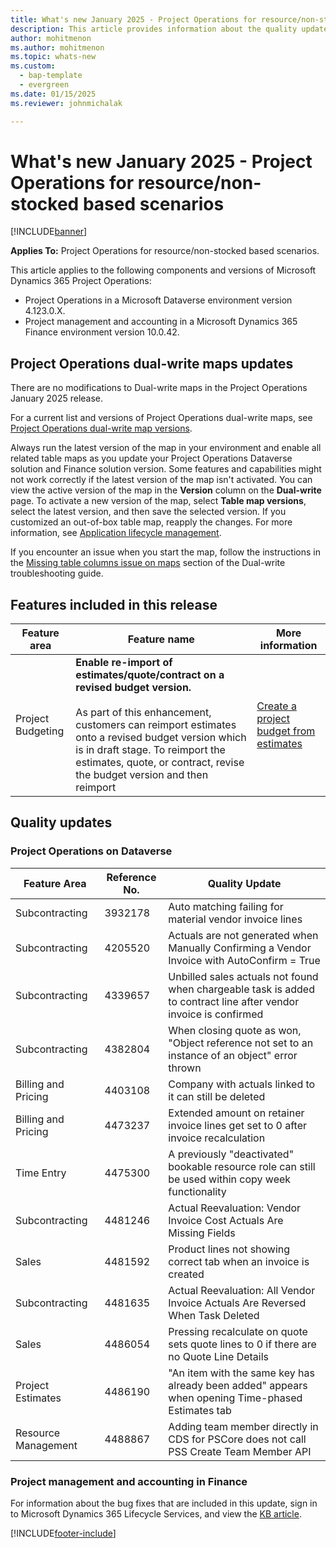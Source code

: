 ```yaml
---
title: What's new January 2025 - Project Operations for resource/non-stocked based scenarios
description: This article provides information about the quality updates that are available in the January 2025 release of Microsoft Dynamics 365 Project Operations for resource/non-stocked based scenarios.
author: mohitmenon
ms.author: mohitmenon
ms.topic: whats-new
ms.custom: 
  - bap-template
  - evergreen
ms.date: 01/15/2025
ms.reviewer: johnmichalak

---
```


# What's new January 2025 - Project Operations for resource/non-stocked based scenarios

[!INCLUDE[banner](../includes/banner.md)]

**Applies To:**  Project Operations for resource/non-stocked based scenarios.

This article applies to the following components and versions of Microsoft Dynamics 365 Project Operations:

- Project Operations in a Microsoft Dataverse environment version 4.123.0.X.
- Project management and accounting in a Microsoft Dynamics 365 Finance environment version 10.0.42.

## Project Operations dual-write maps updates

There are no modifications to Dual-write maps in the Project Operations January 2025 release.

For a current list and versions of Project Operations dual-write maps, see [Project Operations dual-write map versions](../environment/resource-dual-write-maps.md).

Always run the latest version of the map in your environment and enable all related table maps as you update your Project Operations Dataverse solution and Finance solution version. Some features and capabilities might not work correctly if the latest version of the map isn't activated. You can view the active version of the map in the **Version** column on the **Dual-write** page. To activate a new version of the map, select **Table map versions**, select the latest version, and then save the selected version. If you customized an out-of-box table map, reapply the changes. For more information, see [Application lifecycle management](/dynamics365/fin-ops-core/dev-itpro/data-entities/dual-write/app-lifecycle-management).

If you encounter an issue when you start the map, follow the instructions in the [Missing table columns issue on maps](/dynamics365/fin-ops-core/dev-itpro/data-entities/dual-write/dual-write-troubleshooting-finops-upgrades#missing-table-columns-issue-on-maps) section of the Dual-write troubleshooting guide.


## Features included in this release

| **Feature area** | **Feature name** | **More information** |
| --- | --- | --- |
| Project Budgeting |**Enable re-import of estimates/quote/contract on a revised budget version.** <br><br> As part of this enhancement, customers can reimport estimates onto a revised budget version which is in draft stage. To reimport the estimates, quote, or contract, revise the budget version and then reimport| [Create a project budget from estimates](../pro/budget/create-project-budget-from-estimates.md) |		

## Quality updates

### Project Operations on Dataverse

| **Feature Area** | **Reference No.** | **Quality Update** |
| --- | --- | --- |
|Subcontracting|	3932178|	Auto matching failing for material vendor invoice lines|
|Subcontracting|	4205520|	Actuals are not generated when Manually Confirming a Vendor Invoice with AutoConfirm = True|
|Subcontracting|	4339657|	Unbilled sales actuals not found when chargeable task is added to contract line after vendor invoice is confirmed|
|Subcontracting|	4382804|	When closing quote as won, "Object reference not set to an instance of an object" error thrown|
|Billing and Pricing|	4403108|	Company with actuals linked to it can still be deleted |
|Billing and Pricing|	4473237|	Extended amount on retainer invoice lines get set to 0 after invoice recalculation|
|Time Entry|	4475300|	A previously "deactivated" bookable resource role can still be used within copy week functionality|
|Subcontracting|	4481246|	Actual Reevaluation: Vendor Invoice Cost Actuals Are Missing Fields|
|Sales|	4481592|	Product lines not showing correct tab when an invoice is created|
|Subcontracting|	4481635|	Actual Reevaluation: All Vendor Invoice Actuals Are Reversed When Task Deleted|
|Sales|	4486054|	Pressing recalculate on quote sets quote lines to 0 if there are no Quote Line Details|
|Project Estimates|	4486190|	"An item with the same key has already been added" appears when opening Time-phased Estimates tab|
|Resource Management|	4488867|	Adding team member directly in CDS for PSCore does not call PSS Create Team Member API|

### Project management and accounting in Finance

For information about the bug fixes that are included in this update, sign in to Microsoft Dynamics 365 Lifecycle Services, and view the [KB article](https://fix.lcs.dynamics.com/Issue/Details?kb=0&bugId=971730&dbType=3&qc=10e8ad5ad029bad3a0c2faa0e2dfc5d699a64ad8bfd2d1af37a5a02bb5800efa).

[!INCLUDE[footer-include](../includes/footer-banner.md)]
